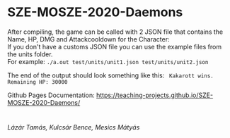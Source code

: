 # SZE-MOSZE-2020-Daemons

After compiling, the game can be called with 2 JSON file that contains the Name, HP, DMG and Attackcooldown for the Character:\
If you don't have a customs JSON file you can use the example files from the units folder.\
For example: `./a.out test/units/unit1.json test/units/unit2.json`

The end of the output should look something like this: `
Kakarott wins. Remaining HP: 30000`

Github Pages Documentation:
https://teaching-projects.github.io/SZE-MOSZE-2020-Daemons/
#
*Lázár Tamás, Kulcsár Bence, Mesics Mátyás*
